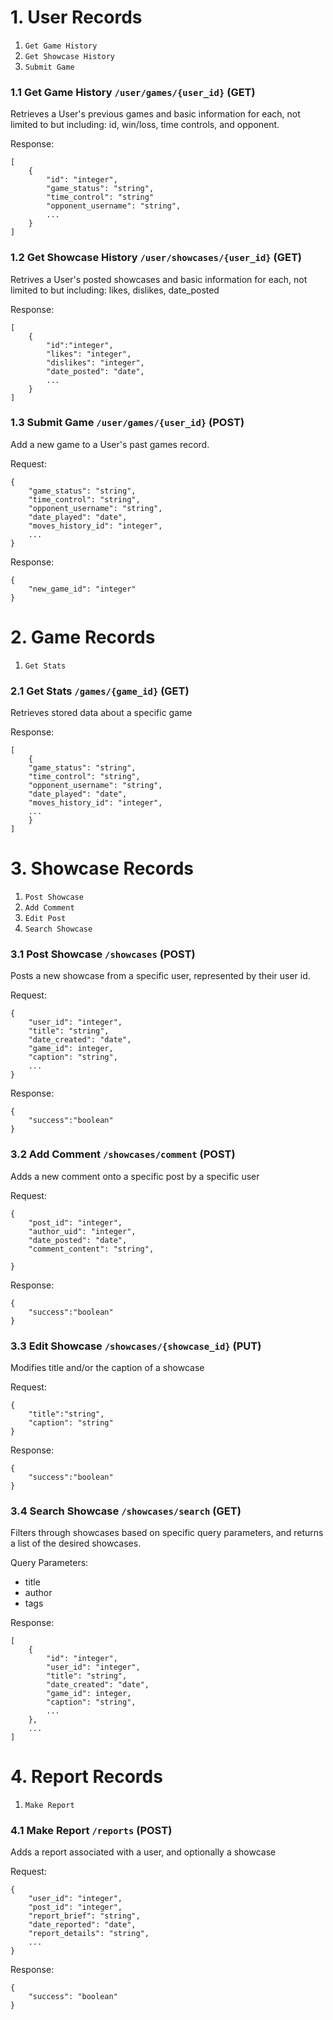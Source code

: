 # 1. User Records
1. ```Get Game History```
2. ```Get Showcase History```
3. ```Submit Game```

### 1.1 Get Game History ```/user/games/{user_id}``` (GET)
Retrieves a User's previous games and basic information for each, not limited to but including: id, win/loss, time controls, and opponent.

Response:
```
[
    {
        "id": "integer",
        "game_status": "string",
        "time_control": "string"
        "opponent_username": "string",
        ...
    }
]
```


### 1.2 Get Showcase History ```/user/showcases/{user_id}``` (GET)
Retrives a User's posted showcases and basic information for each, not limited to but including: likes, dislikes, date_posted

Response:
```
[
    {
        "id":"integer",
        "likes": "integer",
        "dislikes": "integer",
        "date_posted": "date",
        ...
    }
]
```

### 1.3 Submit Game ```/user/games/{user_id}``` (POST)
Add a new game to a User's past games record.

Request:
```
{
    "game_status": "string",
    "time_control": "string",
    "opponent_username": "string",
    "date_played": "date",
    "moves_history_id": "integer",
    ...
}
```

Response:
```
{
    "new_game_id": "integer"
}
```



# 2. Game Records
1. ```Get Stats```

### 2.1 Get Stats ```/games/{game_id}``` (GET)
Retrieves stored data about a specific game

Response:
```
[
    {
    "game_status": "string",
    "time_control": "string",
    "opponent_username": "string",
    "date_played": "date",
    "moves_history_id": "integer",
    ...
    }
]
```


# 3. Showcase Records
1. ```Post Showcase```
2. ```Add Comment```
3. ```Edit Post```
4. ```Search Showcase```

### 3.1 Post Showcase ```/showcases``` (POST)
Posts a new showcase from a specific user, represented by their user id.

Request:
```
{
    "user_id": "integer",
    "title": "string",
    "date_created": "date",
    "game_id": integer,
    "caption": "string",
    ...
}
```

Response:
```
{
    "success":"boolean"
}
```

### 3.2 Add Comment ```/showcases/comment``` (POST)
Adds a new comment onto a specific post by a specific user

Request:
```
{
    "post_id": "integer",
    "author_uid": "integer",
    "date_posted": "date",
    "comment_content": "string",

}
```

Response:
```
{
    "success":"boolean"
}
```

### 3.3 Edit Showcase ```/showcases/{showcase_id}``` (PUT)
Modifies title and/or the caption of a showcase

Request:
```
{
    "title":"string",
    "caption": "string"
}
```

Response:
```
{
    "success":"boolean"
}
```


### 3.4 Search Showcase ```/showcases/search``` (GET)
Filters through showcases based on specific query parameters, and returns a list of the desired showcases.

Query Parameters:
- title
- author
- tags

Response:
```
[
    {
        "id": "integer",
        "user_id": "integer",
        "title": "string",
        "date_created": "date",
        "game_id": integer,
        "caption": "string",
        ...
    },
    ...
]
```

# 4. Report Records
1. ```Make Report```

### 4.1 Make Report ```/reports``` (POST)
Adds a report associated with a user, and optionally a showcase

Request:
```
{
    "user_id": "integer",
    "post_id": "integer",
    "report_brief": "string",
    "date_reported": "date",
    "report_details": "string",
    ...
}
```

Response:
```
{
    "success": "boolean"
}
```
